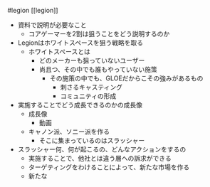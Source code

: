 #legion 
[[legion]]
* 資料で説明が必要なこと
	* コアゲーマーを2割は狙うことをどう説明するのか
* Legionはホワイトスペースを狙う戦略を取る
	* ホワイトスペースとは
		* どのメーカーも狙っていないユーザー
		* 尚且つ、その中でも誰もやっていない施策
			* その施策の中でも、GLOEだからこその強みがあるもの
				* 刺さるキャスティング
				* コミュニティの形成
* 実施することでどう成長できるのかの成長像
	* 成長像
		* 動画
	* キャノン派、ソニー派を作る
		* そこに集まっているのはスラッシャー
* スラッシャー何、何が起こるの、どんなアクションをするの
	* 実施することで、他社とは違う層への訴求ができる
	* ターゲティングをわけることによって、新たな市場を作る
	* 新たな


